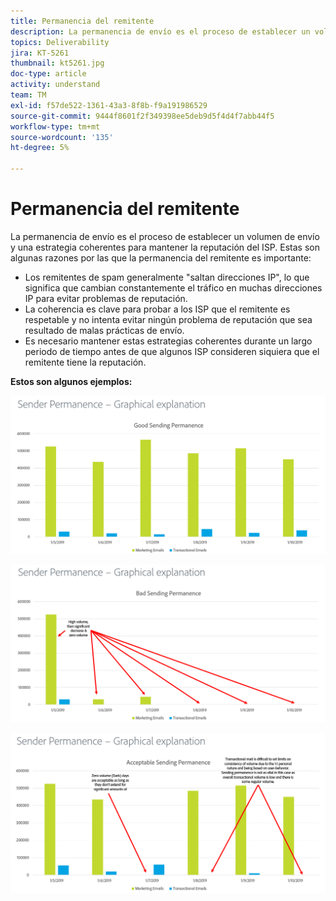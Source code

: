 ```yaml
---
title: Permanencia del remitente
description: La permanencia de envío es el proceso de establecer un volumen de envío y una estrategia coherentes para mantener la reputación del ISP.
topics: Deliverability
jira: KT-5261
thumbnail: kt5261.jpg
doc-type: article
activity: understand
team: TM
exl-id: f57de522-1361-43a3-8f8b-f9a191986529
source-git-commit: 9444f8601f2f349398ee5deb9d5f4d4f7abb44f5
workflow-type: tm+mt
source-wordcount: '135'
ht-degree: 5%

---
```


# Permanencia del remitente

La permanencia de envío es el proceso de establecer un volumen de envío y una estrategia coherentes para mantener la reputación del ISP. Estas son algunas razones por las que la permanencia del remitente es importante:

* Los remitentes de spam generalmente &quot;saltan direcciones IP&quot;, lo que significa que cambian constantemente el tráfico en muchas direcciones IP para evitar problemas de reputación.
* La coherencia es clave para probar a los ISP que el remitente es respetable y no intenta evitar ningún problema de reputación que sea resultado de malas prácticas de envío.
* Es necesario mantener estas estrategias coherentes durante un largo periodo de tiempo antes de que algunos ISP consideren siquiera que el remitente tiene la reputación.

**Estos son algunos ejemplos:**

![Buena permanencia de envío](assets/Sender_Permanence_1.png)

![Permanencia de envío incorrecta](assets/Sender_Permanence_2.png)

![Permanencia de envío aceptable](assets/Sender_Permanence_3.png)
